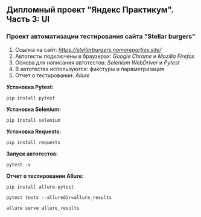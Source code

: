 ## **Дипломный проект "Яндекс Практикум". Часть 3: UI**

### Проект автоматизации тестирования сайта "Stellar burgers"

1. Ссылка на сайт: *https://stellarburgers.nomoreparties.site/*
2. Автотесты подключены в браузерах: *Google Chrome* и *Mozilla Firefox*
3. Основа для написания автотестов: *Selenium WebDriver* и *Pytest*
4. В автотестах используются: фикстуры и параметризация
5. Отчет о тестировании: *Allure*

**Установка Pytest:**
````
pip install pytest
````

**Установка Selenium:**
````
pip install selenium
````

**Установка Requests:**
````
pip install requests
````

**Запуск автотестов:**
````
pytest -v
````

**Отчет о тестировании Allure:**
````
pip install allure-pytest
````
````
pytest tests --alluredir=allure_results
````
````
allure serve allure_results
````